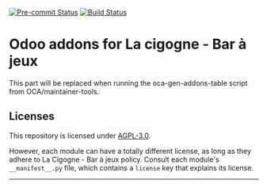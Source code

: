 
<!-- /!\ Non OCA Context : Set here the badge of your runbot / runboat instance. -->
[![Pre-commit Status](https://github.com/cigogne-jeux/cigogne-odoo-addons/actions/workflows/pre-commit.yml/badge.svg?branch=16.0)](https://github.com/cigogne-jeux/cigogne-odoo-addons/actions/workflows/pre-commit.yml?query=branch%3A16.0)
[![Build Status](https://github.com/cigogne-jeux/cigogne-odoo-addons/actions/workflows/test.yml/badge.svg?branch=16.0)](https://github.com/cigogne-jeux/cigogne-odoo-addons/actions/workflows/test.yml?query=branch%3A16.0)
<!-- /!\ Non OCA Context : Set here the badge of your translation instance. -->

<!-- /!\ do not modify above this line -->

# Odoo addons for La cigogne - Bar à jeux



<!-- /!\ do not modify below this line -->

<!-- prettier-ignore-start -->

[//]: # (addons)

This part will be replaced when running the oca-gen-addons-table script from OCA/maintainer-tools.

[//]: # (end addons)

<!-- prettier-ignore-end -->

## Licenses

This repository is licensed under [AGPL-3.0](LICENSE).

However, each module can have a totally different license, as long as they adhere to La Cigogne - Bar à jeux
policy. Consult each module's `__manifest__.py` file, which contains a `license` key
that explains its license.

----
<!-- /!\ Non OCA Context : Set here the full description of your organization. -->
